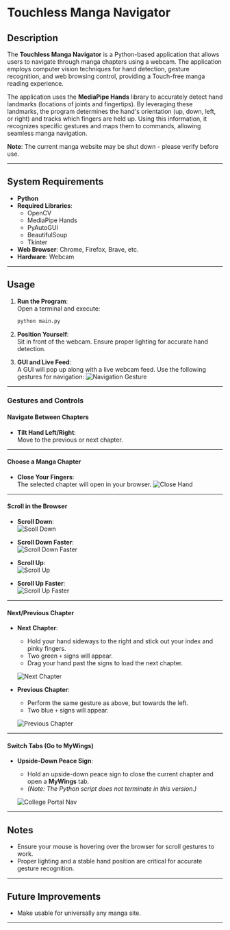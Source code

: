 # Touchless Manga Navigator

## Description

The **Touchless Manga Navigator** is a Python-based application that allows users to navigate through manga chapters using a webcam. The application employs computer vision techniques for hand detection, gesture recognition, and web browsing control, providing a Touch-free manga reading experience.

The application uses the **MediaPipe Hands** library to accurately detect hand landmarks (locations of joints and fingertips). By leveraging these landmarks, the program determines the hand's orientation (up, down, left, or right) and tracks which fingers are held up. Using this information, it recognizes specific gestures and maps them to commands, allowing seamless manga navigation.

**Note**: The current manga website may be shut down - please verify before use.

---

## System Requirements

- **Python**
- **Required Libraries**:
  - OpenCV
  - MediaPipe Hands
  - PyAutoGUI
  - BeautifulSoup
  - Tkinter
- **Web Browser**: Chrome, Firefox, Brave, etc.
- **Hardware**: Webcam

---

## Usage

1. **Run the Program**:  
   Open a terminal and execute:

   ```bash
   python main.py
   ```

2. **Position Yourself**:  
   Sit in front of the webcam. Ensure proper lighting for accurate hand detection.

3. **GUI and Live Feed**:  
    A GUI will pop up along with a live webcam feed. Use the following gestures for navigation:
   ![Navigation Gesture](nav.png)

---

### **Gestures and Controls**

#### **Navigate Between Chapters**

- **Tilt Hand Left/Right**:  
  Move to the previous or next chapter.

---

#### **Choose a Manga Chapter**

- **Close Your Fingers**:  
  The selected chapter will open in your browser.
  ![Close Hand](close.png)

---

#### **Scroll in the Browser**

- **Scroll Down**:  
  ![Scoll Down](scroll_down.png)

- **Scroll Down Faster**:  
  ![Scroll Down Faster](scroll_down_faster.png)

- **Scroll Up**:  
  ![Scroll Up](scroll_up.png)

- **Scroll Up Faster**:  
  ![Scroll Up Faster](scroll_up_faster.png)

---

#### **Next/Previous Chapter**

- **Next Chapter**:

  - Hold your hand sideways to the right and stick out your index and pinky fingers.
  - Two green `+` signs will appear.
  - Drag your hand past the signs to load the next chapter.

  ![Next Chapter](next_chapter.png)

- **Previous Chapter**:

  - Perform the same gesture as above, but towards the left.
  - Two blue `+` signs will appear.

  ![Previous Chapter](prev_chapter.png)

---

#### **Switch Tabs (Go to MyWings)**

- **Upside-Down Peace Sign**:

  - Hold an upside-down peace sign to close the current chapter and open a **MyWings** tab.
  - _(Note: The Python script does not terminate in this version.)_

  ![College Portal Nav](peace.png)

---

## Notes

- Ensure your mouse is hovering over the browser for scroll gestures to work.
- Proper lighting and a stable hand position are critical for accurate gesture recognition.

---

## Future Improvements

- Make usable for universally any manga site.

---
